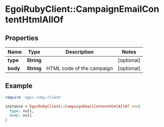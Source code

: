 # EgoiRubyClient::CampaignEmailContentHtmlAllOf

## Properties

| Name | Type | Description | Notes |
| ---- | ---- | ----------- | ----- |
| **type** | **String** |  | [optional] |
| **body** | **String** | HTML code of the campaign | [optional] |

## Example

```ruby
require 'egoi-ruby-client'

instance = EgoiRubyClient::CampaignEmailContentHtmlAllOf.new(
  type: null,
  body: null
)
```

